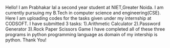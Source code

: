 Hello! I am Prabhakar lal a second year student at NIET,Greater Noida.
 I am currently pursuing my B.Tech in computer science and engineering(CSE).
 Here I am uploading codes for the tasks given under my internship at CODSOFT. 
I have submitted 3 tasks:  1).Arithmetic Calculator  2).Password Generator 3).Rock Paper Scissors Game 
I have completed all of these three programs in python programming language as domain of my intership is python.
Thank You!
